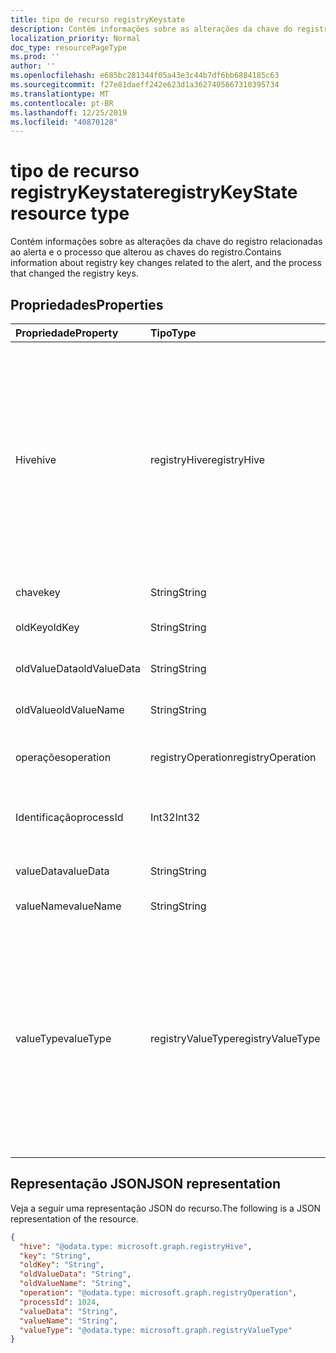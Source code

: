 ```yaml
---
title: tipo de recurso registryKeystate
description: Contém informações sobre as alterações da chave do registro relacionadas ao alerta e o processo que alterou as chaves do registro.
localization_priority: Normal
doc_type: resourcePageType
ms.prod: ''
author: ''
ms.openlocfilehash: e685bc281344f05a43e3c44b7df6bb6884185c63
ms.sourcegitcommit: f27e81daeff242e623d1a3627405667310395734
ms.translationtype: MT
ms.contentlocale: pt-BR
ms.lasthandoff: 12/25/2019
ms.locfileid: "40870128"
---
```

# <a name="registrykeystate-resource-type"></a><span data-ttu-id="ac003-103">tipo de recurso registryKeystate</span><span class="sxs-lookup"><span data-stu-id="ac003-103">registryKeyState resource type</span></span>

<span data-ttu-id="ac003-104">Contém informações sobre as alterações da chave do registro relacionadas ao alerta e o processo que alterou as chaves do registro.</span><span class="sxs-lookup"><span data-stu-id="ac003-104">Contains information about registry key changes related to the alert, and the process that changed the registry keys.</span></span>

## <a name="properties"></a><span data-ttu-id="ac003-105">Propriedades</span><span class="sxs-lookup"><span data-stu-id="ac003-105">Properties</span></span>

| <span data-ttu-id="ac003-106">Propriedade</span><span class="sxs-lookup"><span data-stu-id="ac003-106">Property</span></span>     | <span data-ttu-id="ac003-107">Tipo</span><span class="sxs-lookup"><span data-stu-id="ac003-107">Type</span></span>        | <span data-ttu-id="ac003-108">Descrição</span><span class="sxs-lookup"><span data-stu-id="ac003-108">Description</span></span> |
|:-------------|:------------|:------------|
|<span data-ttu-id="ac003-109">Hive</span><span class="sxs-lookup"><span data-stu-id="ac003-109">hive</span></span>|<span data-ttu-id="ac003-110">registryHive</span><span class="sxs-lookup"><span data-stu-id="ac003-110">registryHive</span></span>|<span data-ttu-id="ac003-111">Uma [seção de registro do Windows](/windows/desktop/sysinfo/registry-hives) :</span><span class="sxs-lookup"><span data-stu-id="ac003-111">A [Windows registry hive](/windows/desktop/sysinfo/registry-hives) :</span></span> <ul><li><span data-ttu-id="ac003-112">HKEY_CURRENT_CONFIG</span><span class="sxs-lookup"><span data-stu-id="ac003-112">HKEY_CURRENT_CONFIG</span></span></li> <li><span data-ttu-id="ac003-113">HKEY_CURRENT_USER</span><span class="sxs-lookup"><span data-stu-id="ac003-113">HKEY_CURRENT_USER</span></span></li> <li><span data-ttu-id="ac003-114">HKEY_LOCAL_MACHINE \SAM</span><span class="sxs-lookup"><span data-stu-id="ac003-114">HKEY_LOCAL_MACHINE\SAM</span></span></li> <li><span data-ttu-id="ac003-115">HKEY_LOCAL_MACHINE \Security</span><span class="sxs-lookup"><span data-stu-id="ac003-115">HKEY_LOCAL_MACHINE\Security</span></span></li> <li><span data-ttu-id="ac003-116">HKEY_LOCAL_MACHINE \Software</span><span class="sxs-lookup"><span data-stu-id="ac003-116">HKEY_LOCAL_MACHINE\Software</span></span></li> <li><span data-ttu-id="ac003-117">HKEY_LOCAL_MACHINE \System</span><span class="sxs-lookup"><span data-stu-id="ac003-117">HKEY_LOCAL_MACHINE\System</span></span></li> <li><span data-ttu-id="ac003-118">HKEY_USERS\\. Será.</span><span class="sxs-lookup"><span data-stu-id="ac003-118">HKEY_USERS\\.Default.</span></span></li></ul> <span data-ttu-id="ac003-119">Os valores possíveis são: `unknown`, `currentConfig`, `currentUser`, `localMachineSam`, `localMachineSecurity`, `localMachineSoftware`, `localMachineSystem`, `usersDefault`.</span><span class="sxs-lookup"><span data-stu-id="ac003-119">Possible values are: `unknown`, `currentConfig`, `currentUser`, `localMachineSam`, `localMachineSecurity`, `localMachineSoftware`, `localMachineSystem`, `usersDefault`.</span></span>|
|<span data-ttu-id="ac003-120">chave</span><span class="sxs-lookup"><span data-stu-id="ac003-120">key</span></span>|<span data-ttu-id="ac003-121">String</span><span class="sxs-lookup"><span data-stu-id="ac003-121">String</span></span>|<span data-ttu-id="ac003-122">Chave de registro atual (ou seja, alterada) (exclui HIVE).</span><span class="sxs-lookup"><span data-stu-id="ac003-122">Current (i.e. changed) registry key (excludes HIVE).</span></span>|
|<span data-ttu-id="ac003-123">oldKey</span><span class="sxs-lookup"><span data-stu-id="ac003-123">oldKey</span></span>|<span data-ttu-id="ac003-124">String</span><span class="sxs-lookup"><span data-stu-id="ac003-124">String</span></span>|<span data-ttu-id="ac003-125">Chave de registro anterior (ou seja, antes da alteração) (exclui HIVE).</span><span class="sxs-lookup"><span data-stu-id="ac003-125">Previous (i.e. before changed) registry key (excludes HIVE).</span></span>|
|<span data-ttu-id="ac003-126">oldValueData</span><span class="sxs-lookup"><span data-stu-id="ac003-126">oldValueData</span></span>|<span data-ttu-id="ac003-127">String</span><span class="sxs-lookup"><span data-stu-id="ac003-127">String</span></span>|<span data-ttu-id="ac003-128">Dados anteriores (ou seja, antes da alteração) dos valores da chave do registro (conteúdo).</span><span class="sxs-lookup"><span data-stu-id="ac003-128">Previous (i.e. before changed) registry key value data (contents).</span></span>|
|<span data-ttu-id="ac003-129">oldValue</span><span class="sxs-lookup"><span data-stu-id="ac003-129">oldValueName</span></span>|<span data-ttu-id="ac003-130">String</span><span class="sxs-lookup"><span data-stu-id="ac003-130">String</span></span>|<span data-ttu-id="ac003-131">Nome do valor da chave anterior (ou seja, antes da alteração).</span><span class="sxs-lookup"><span data-stu-id="ac003-131">Previous (i.e. before changed) registry key value name.</span></span>|
|<span data-ttu-id="ac003-132">operações</span><span class="sxs-lookup"><span data-stu-id="ac003-132">operation</span></span>|<span data-ttu-id="ac003-133">registryOperation</span><span class="sxs-lookup"><span data-stu-id="ac003-133">registryOperation</span></span>|<span data-ttu-id="ac003-134">Operação que alterou o nome da chave do registro e/ou o valor.</span><span class="sxs-lookup"><span data-stu-id="ac003-134">Operation that changed the registry key name and/or value.</span></span> <span data-ttu-id="ac003-135">Os valores possíveis são: `unknown`, `create`, `modify`, `delete`.</span><span class="sxs-lookup"><span data-stu-id="ac003-135">Possible values are: `unknown`, `create`, `modify`, `delete`.</span></span>|
|<span data-ttu-id="ac003-136">Identificação</span><span class="sxs-lookup"><span data-stu-id="ac003-136">processId</span></span>|<span data-ttu-id="ac003-137">Int32</span><span class="sxs-lookup"><span data-stu-id="ac003-137">Int32</span></span>|<span data-ttu-id="ac003-138">ID de processo (PID) do processo que modificou a chave de registro (os detalhes do processo aparecerão na coleção Alert ' Processes ').</span><span class="sxs-lookup"><span data-stu-id="ac003-138">Process ID (PID) of the process that modified the registry key (process details will appear in the alert 'processes' collection).</span></span>|
|<span data-ttu-id="ac003-139">valueData</span><span class="sxs-lookup"><span data-stu-id="ac003-139">valueData</span></span>|<span data-ttu-id="ac003-140">String</span><span class="sxs-lookup"><span data-stu-id="ac003-140">String</span></span>|<span data-ttu-id="ac003-141">Dados de valores de chave de registro (conteúdo) atuais (ou seja, alterados).</span><span class="sxs-lookup"><span data-stu-id="ac003-141">Current (i.e. changed) registry key value data (contents).</span></span>|
|<span data-ttu-id="ac003-142">valueName</span><span class="sxs-lookup"><span data-stu-id="ac003-142">valueName</span></span>|<span data-ttu-id="ac003-143">String</span><span class="sxs-lookup"><span data-stu-id="ac003-143">String</span></span>|<span data-ttu-id="ac003-144">Nome do valor da chave do registro atual (ou seja, alterado)</span><span class="sxs-lookup"><span data-stu-id="ac003-144">Current (i.e. changed) registry key value name</span></span>|
|<span data-ttu-id="ac003-145">valueType</span><span class="sxs-lookup"><span data-stu-id="ac003-145">valueType</span></span>|<span data-ttu-id="ac003-146">registryValueType</span><span class="sxs-lookup"><span data-stu-id="ac003-146">registryValueType</span></span>|[<span data-ttu-id="ac003-147">Tipo de valor da chave do registro</span><span class="sxs-lookup"><span data-stu-id="ac003-147">Registry key value type</span></span>](/windows/desktop/sysinfo/registry-value-types) <ul><li><span data-ttu-id="ac003-148">REG_BINARY</span><span class="sxs-lookup"><span data-stu-id="ac003-148">REG_BINARY</span></span></li> <li><span data-ttu-id="ac003-149">REG_DWORD</span><span class="sxs-lookup"><span data-stu-id="ac003-149">REG_DWORD</span></span></li> <li><span data-ttu-id="ac003-150">REG_DWORD_LITTLE_ENDIAN</span><span class="sxs-lookup"><span data-stu-id="ac003-150">REG_DWORD_LITTLE_ENDIAN</span></span></li> <li><span data-ttu-id="ac003-151">REG_DWORD_BIG_ENDIAN</span><span class="sxs-lookup"><span data-stu-id="ac003-151">REG_DWORD_BIG_ENDIAN</span></span></li><li><span data-ttu-id="ac003-152">REG_EXPAND_SZ</span><span class="sxs-lookup"><span data-stu-id="ac003-152">REG_EXPAND_SZ</span></span></li> <li><span data-ttu-id="ac003-153">REG_LINK</span><span class="sxs-lookup"><span data-stu-id="ac003-153">REG_LINK</span></span></li> <li><span data-ttu-id="ac003-154">REG_MULTI_SZ</span><span class="sxs-lookup"><span data-stu-id="ac003-154">REG_MULTI_SZ</span></span></li> <li><span data-ttu-id="ac003-155">REG_NONE</span><span class="sxs-lookup"><span data-stu-id="ac003-155">REG_NONE</span></span></li> <li><span data-ttu-id="ac003-156">REG_QWORD</span><span class="sxs-lookup"><span data-stu-id="ac003-156">REG_QWORD</span></span></li> <li><span data-ttu-id="ac003-157">REG_QWORD_LITTLE_ENDIAN</span><span class="sxs-lookup"><span data-stu-id="ac003-157">REG_QWORD_LITTLE_ENDIAN</span></span></li> <li><span data-ttu-id="ac003-158">REG_SZ</span><span class="sxs-lookup"><span data-stu-id="ac003-158">REG_SZ</span></span></li></ul> <span data-ttu-id="ac003-159">Os valores possíveis são: `unknown`, `binary`, `dword`, `dwordLittleEndian`, `dwordBigEndian`, `expandSz`, `link`, `multiSz`, `none`, `qword`, `qwordlittleEndian`, `sz`.</span><span class="sxs-lookup"><span data-stu-id="ac003-159">Possible values are: `unknown`, `binary`, `dword`, `dwordLittleEndian`, `dwordBigEndian`, `expandSz`, `link`, `multiSz`, `none`, `qword`, `qwordlittleEndian`, `sz`.</span></span>|

## <a name="json-representation"></a><span data-ttu-id="ac003-160">Representação JSON</span><span class="sxs-lookup"><span data-stu-id="ac003-160">JSON representation</span></span>

<span data-ttu-id="ac003-161">Veja a seguir uma representação JSON do recurso.</span><span class="sxs-lookup"><span data-stu-id="ac003-161">The following is a JSON representation of the resource.</span></span>

<!-- {
  "blockType": "resource",
  "optionalProperties": [

  ],
  "@odata.type": "microsoft.graph.registryKeyState"
}-->

```json
{
  "hive": "@odata.type: microsoft.graph.registryHive",
  "key": "String",
  "oldKey": "String",
  "oldValueData": "String",
  "oldValueName": "String",
  "operation": "@odata.type: microsoft.graph.registryOperation",
  "processId": 1024,
  "valueData": "String",
  "valueName": "String",
  "valueType": "@odata.type: microsoft.graph.registryValueType"
}

```

<!-- uuid: 8fcb5dbc-d5aa-4681-8e31-b001d5168d79
2015-10-25 14:57:30 UTC -->
<!-- {
  "type": "#page.annotation",
  "description": "registryKeyState resource",
  "keywords": "",
  "section": "documentation",
  "tocPath": ""
}-->
